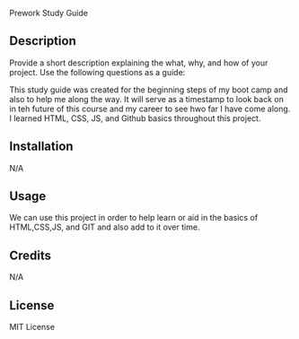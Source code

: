  Prework Study Guide

## Description

Provide a short description explaining the what, why, and how of your project. Use the following questions as a guide:

This study guide was created for the beginning steps of my boot camp and also to help me along the way. It will serve as a timestamp to look back on in teh future of this course and my career to see hwo far I have come along. I learned HTML, CSS, JS, and Github basics throughout this project.

## Installation

N/A

## Usage

We can use this project in order to help learn or aid in the basics of HTML,CSS,JS, and GIT and also add to it over time.

## Credits

N/A

## License

MIT License
